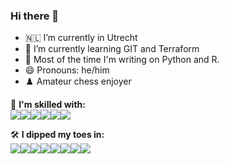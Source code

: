 ### Hi there 👋

<!--
**zoneout215/zoneout215** is a ✨ _special_ ✨ repository because its `README.md` (this file) appears on your GitHub profile.

Here are some ideas to get you started:
-->

- 🇳🇱 I’m currently in Utrecht
- 🌱 I’m currently learning GIT and Terraform
- 🤖 Most of the time I'm writing on Python and R. 
- 😄 Pronouns: he/him
- ♟️ Amateur chess enjoyer

🦾 **I'm skilled with:**  
<img src="https://camo.githubusercontent.com/a71f1a20d58a3506dd5f32dcb31461bd5102a0bd33dbf49db9195c589eaca8d7/68747470733a2f2f696d672e736869656c64732e696f2f62616467652f707974686f6e2532302d2532333134333534432e7376673f267374796c653d666f722d7468652d6261646765266c6f676f3d707974686f6e266c6f676f436f6c6f723d7768697465"><img src="https://camo.githubusercontent.com/c7b7cc7ee69f29e63d868190f2c26df123e4a5cdd2b87c7da409397bfd64020c/68747470733a2f2f696d672e736869656c64732e696f2f62616467652f70616e6461732532302d2532333135303435382e7376673f267374796c653d666f722d7468652d6261646765266c6f676f3d70616e646173266c6f676f436f6c6f723d7768697465"><img src ="https://camo.githubusercontent.com/7adba513e360fc04d78fe10bb6d810150ce502fc692be52905f923385655c04d/68747470733a2f2f696d672e736869656c64732e696f2f62616467652f4a7570797465722532302d2532334633373632362e7376673f267374796c653d666f722d7468652d6261646765266c6f676f3d4a757079746572266c6f676f436f6c6f723d7768697465"><img src ="https://img.shields.io/badge/r-%23276DC3.svg?style=for-the-badge&logo=r&logoColor=white]"><img src ="https://img.shields.io/badge/Matplotlib-%23ffffff.svg?style=for-the-badge&logo=Matplotlib&logoColor=black"><img src= "https://img.shields.io/badge/numpy-%23013243.svg?style=for-the-badge&logo=numpy&logoColor=white)">

🛠 **I dipped my toes in:**  
<img src = "https://camo.githubusercontent.com/11471bdc4fd1c7f2f1fe6c397c9096d597acc4397ac3e03d02dcdd5f05f1c508/68747470733a2f2f696d672e736869656c64732e696f2f62616467652f706f7374677265732d2532333331363139322e7376673f267374796c653d666f722d7468652d6261646765266c6f676f3d706f737467726573716c266c6f676f436f6c6f723d7768697465" ><img src=https://camo.githubusercontent.com/22d1116e541b7b380161ed7c77ceb24e5e88a71acbec6d9dae7a5624b23a46fd/68747470733a2f2f696d672e736869656c64732e696f2f62616467652f6769742532302d2532334630353033332e7376673f267374796c653d666f722d7468652d6261646765266c6f676f3d676974266c6f676f436f6c6f723d7768697465><img src="https://camo.githubusercontent.com/d42cacdb5af23f041efb7780aef6b49ac733623684a97a87b000a0821692fee9/68747470733a2f2f696d672e736869656c64732e696f2f62616467652f68746d6c2532302d2532334533344632362e7376673f267374796c653d666f722d7468652d6261646765266c6f676f3d68746d6c35266c6f676f436f6c6f723d7768697465"><img src = "https://img.shields.io/badge/Keras-%23D00000.svg?style=for-the-badge&logo=Keras&logoColor=white"><img src ="https://img.shields.io/badge/SciPy-%230C55A5.svg?style=for-the-badge&logo=scipy&logoColor=%white"><img src="https://img.shields.io/badge/CMake-%23008FBA.svg?style=for-the-badge&logo=cmake&logoColor=white"><img src = "https://img.shields.io/badge/docker-%230db7ed.svg?style=for-the-badge&logo=docker&logoColor=white"><img src = "https://img.shields.io/badge/css-%231572B6.svg?style=for-the-badge&logo=css3&logoColor=white)">


